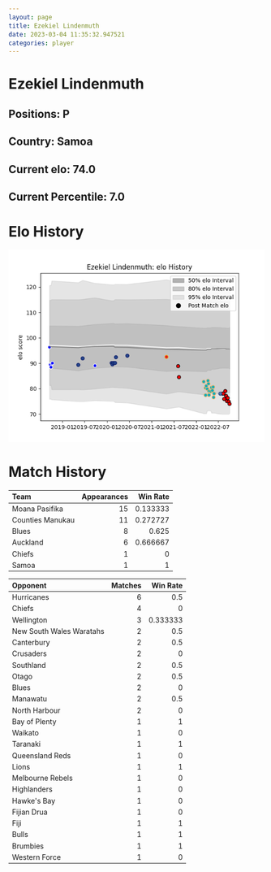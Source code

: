 ```yaml
---  
layout: page  
title: Ezekiel Lindenmuth  
date: 2023-03-04 11:35:32.947521  
categories: player  
---
```

# Ezekiel Lindenmuth

## Positions: P

## Country: Samoa

## Current elo: 74.0

## Current Percentile: 7.0

# Elo History


![elo history](history_EzekielLindenmuth.png)
# Match History


| Team             |   Appearances |   Win Rate |
|:-----------------|--------------:|-----------:|
| Moana Pasifika   |            15 |   0.133333 |
| Counties Manukau |            11 |   0.272727 |
| Blues            |             8 |   0.625    |
| Auckland         |             6 |   0.666667 |
| Chiefs           |             1 |   0        |
| Samoa            |             1 |   1        |

| Opponent                 |   Matches |   Win Rate |
|:-------------------------|----------:|-----------:|
| Hurricanes               |         6 |   0.5      |
| Chiefs                   |         4 |   0        |
| Wellington               |         3 |   0.333333 |
| New South Wales Waratahs |         2 |   0.5      |
| Canterbury               |         2 |   0.5      |
| Crusaders                |         2 |   0        |
| Southland                |         2 |   0.5      |
| Otago                    |         2 |   0.5      |
| Blues                    |         2 |   0        |
| Manawatu                 |         2 |   0.5      |
| North Harbour            |         2 |   0        |
| Bay of Plenty            |         1 |   1        |
| Waikato                  |         1 |   0        |
| Taranaki                 |         1 |   1        |
| Queensland Reds          |         1 |   0        |
| Lions                    |         1 |   1        |
| Melbourne Rebels         |         1 |   0        |
| Highlanders              |         1 |   0        |
| Hawke's Bay              |         1 |   0        |
| Fijian Drua              |         1 |   0        |
| Fiji                     |         1 |   1        |
| Bulls                    |         1 |   1        |
| Brumbies                 |         1 |   1        |
| Western Force            |         1 |   0        |